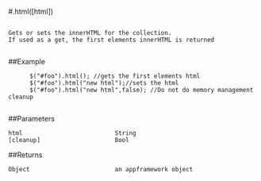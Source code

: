 #.html([html])

```

Gets or sets the innerHTML for the collection.
If used as a get, the first elements innerHTML is returned
      
```

##Example

```
      $("#foo").html(); //gets the first elements html
      $("#foo").html("new html");//sets the html
      $("#foo").html("new html",false); //Do not do memory management cleanup
      
```


##Parameters

```
html                          String
[cleanup]                     Bool

```

##Returns

```
Object                        an appframework object
```

